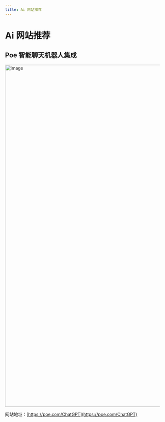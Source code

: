 ```yaml
---
title: Ai 网站推荐
---
```


# Ai 网站推荐

## Poe 智能聊天机器人集成

<img width="1111" alt="image" src="https://user-images.githubusercontent.com/96854855/236125249-9a9db54c-fbd6-4737-a0f0-c0119d2765e7.png">

网站地址：[https://poe.com/ChatGPT](https://poe.com/ChatGPT)